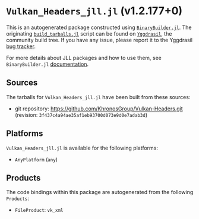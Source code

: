 # `Vulkan_Headers_jll.jl` (v1.2.177+0)

This is an autogenerated package constructed using [`BinaryBuilder.jl`](https://github.com/JuliaPackaging/BinaryBuilder.jl). The originating [`build_tarballs.jl`](https://github.com/JuliaPackaging/Yggdrasil/blob/bf12d214a4ac313d1df10e7a4c00b91a2ded194a/V/Vulkan_Headers/build_tarballs.jl) script can be found on [`Yggdrasil`](https://github.com/JuliaPackaging/Yggdrasil/), the community build tree.  If you have any issue, please report it to the Yggdrasil [bug tracker](https://github.com/JuliaPackaging/Yggdrasil/issues).

For more details about JLL packages and how to use them, see `BinaryBuilder.jl` [documentation](https://juliapackaging.github.io/BinaryBuilder.jl/dev/jll/).

## Sources

The tarballs for `Vulkan_Headers_jll.jl` have been built from these sources:

* git repository: https://github.com/KhronosGroup/Vulkan-Headers.git (revision: `3f437c4a94ae35af1eb93700d073e9d0e7adab3d`)

## Platforms

`Vulkan_Headers_jll.jl` is available for the following platforms:

* `AnyPlatform` (`any`)

## Products

The code bindings within this package are autogenerated from the following `Products`:

* `FileProduct`: `vk_xml`
